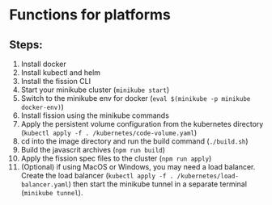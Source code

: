 # Functions for platforms

## Steps:

1. Install docker
2. Install kubectl and helm
3. Install the fission CLI
4. Start your minikube cluster (`minikube start`)
5. Switch to the minikube env for docker (`eval $(minikube -p minikube docker-env)`)
6. Install fission using the minikube commands
7. Apply the persistent volume configuration from the kubernetes directory (`kubectl apply -f .
   /kubernetes/code-volume.yaml`)
8. cd into the image directory and run the build command (`./build.sh`)
9. Build the javascrit archives (`npm run build`)
10. Apply the fission spec files to the cluster (`npm run apply`)
11. (Optional) if using MacOS or Windows, you may need a load balancer. Create the load balancer (`kubectl apply -f .
    /kubernetes/load-balancer.yaml`) then start the minikube tunnel in a separate terminal (`minikube tunnel`).